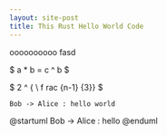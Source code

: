 ```yaml
---
layout: site-post
title: This Rust Hello World Code
---
```

oooooooooo
fasd

$ a * b = c ^ b $

$ 2 ^ { \ f rac {n-1} {3}} $

```plantuml
Bob -> Alice : hello world
```
@startuml
Bob -> Alice : hello
@enduml